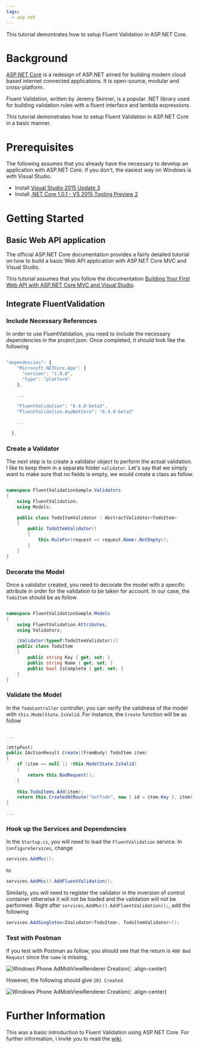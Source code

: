```yaml
---
tags:
  - asp.net
---
```


This tutorial demontrates how to setup Fluent Validation in ASP.NET Core.

# Background

[ASP.NET Core](https://docs.asp.net/en/latest/) is a redesign of ASP.NET aimed for building modern cloud based internet connected applications. It is open-source, modular and cross-platform. 

Fluent Validation, written by Jeremy Skinner, is a popular .NET library used for building validation rules with a fluent interface and lambda expressions. 

This tutorial demonstrates how to setup Fluent Validation in ASP.NET Core in a basic manner. 

# Prerequisites

The following assumes that you already have the necessary to develop an application with ASP.NET Core. If you don't, the easiest way on Windows is with Visual Studio.

- Install [Visual Studio 2015 Update 3](https://go.microsoft.com/fwlink/?LinkId=691129)
- Install [.NET Core 1.0.1 - VS 2015 Tooling Preview 2](https://go.microsoft.com/fwlink/?LinkID=827546)

# Getting Started

## Basic Web API application

The official ASP.NET Core documentation provides a fairly detailed tutorial on how to build a basic Web API application with ASP.NET Core MVC and Visual Studio.

This tutorial assumes that you follow the documentation [Building Your First Web API with ASP.NET Core MVC and Visual Studio](https://docs.asp.net/en/latest/tutorials/first-web-api.html).

## Integrate FluentValidation

### Include Necessary References

In order to use FluentValidation, you need to include the necessary dependencies in the project.json. Once completed, it should look like the following

``` javascript

"dependencies": {
    "Microsoft.NETCore.App": {
      "version": "1.0.0",
      "type": "platform"
    },

    ...

    "FluentValidation": "6.4.0-beta3",
    "FluentValidation.AspNetCore": "6.4.0-beta3"

    ...

  },

```

### Create a Validator

The next step is to create a validator object to perform the actual validation. I like to keep them in a separate folder `validator`. Let's say that we simply want to make sure that no fields is empty, we would create a class as follow.

``` c#

namespace FluentValidationSample.Validators
{
    using FluentValidation;
    using Models;

    public class TodoItemValidator : AbstractValidator<TodoItem>
    {
        public TodoItemValidator()
        {
            this.RuleFor(request => request.Name).NotEmpty();
        }
    }
}

```

### Decorate the Model

Once a validator created, you need to decorate the model with a specific attribute in order for the validation to be taken for account. In our case, the `TodoItem` should be as follow

``` c#

namespace FluentValidationSample.Models
{
    using FluentValidation.Attributes;
    using Validators;

    [Validator(typeof(TodoItemValidator))]
    public class TodoItem
    {
        public string Key { get; set; }
        public string Name { get; set; }
        public bool IsComplete { get; set; }
    }
}


```

### Validate the Model

In the `TodoController` controller, you can verify the validness of the model with `this.ModelState.IsValid`. For instance, the `Create` function will be as follow

``` c#

...

[HttpPost]
public IActionResult Create([FromBody] TodoItem item)
{
    if (item == null || !this.ModelState.IsValid)
    {
        return this.BadRequest();
    }
    
    this.TodoItems.Add(item);
    return this.CreatedAtRoute("GetTodo", new { id = item.Key }, item);
}

...

``` 

### Hook up the Services and Dependencies

In the `Startup.cs`, you will need to load the `FluentValidation` service. In `ConfigureServices`, change

``` c#
services.AddMvc();
```

to 

``` c#
services.AddMvc().AddFluentValidation();
```

Similarly, you will need to register the validator in the inversion of control container otherwise it will not be loaded and the validation will not be performed. Right after `services.AddMvc().AddFluentValidation();`, add the following

``` c#
services.AddSingleton<IValidator<TodoItem>, TodoItemValidator>();
```

### Test with Postman

If you test with Postman as follow, you should see that the return is `400 Bad Request` since the `name` is missing.

![Windows Phone AdMobViewRenderer Creation]({{site.url}}/resources/2016-08-01-Fluent-Validation-In-ASP.NET-CORE/images/Postman-Bad-Request.png "Windows Phone AdMobViewRenderer Creation"){: .align-center}

However, the following should give `201 Created`.

![Windows Phone AdMobViewRenderer Creation]({{site.url}}/resources/2016-08-01-Fluent-Validation-In-ASP.NET-CORE/images/Postman-Created.png "Windows Phone AdMobViewRenderer Creation"){: .align-center}

# Further Information

This was a basic introduction to Fluent Validation using ASP.NET Core. For further information, I invite you to read the [wiki](https://github.com/JeremySkinner/FluentValidation/wiki).
